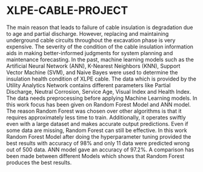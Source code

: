 # XLPE-CABLE-PROJECT
The main reason that leads to failure of cable insulation is degradation due to age and
partial discharge. However, replacing and maintaining underground cable circuits
throughout the excavation phase is very expensive. The severity of the condition of the
cable insulation information aids in making better-informed judgments for system
planning and maintenance forecasting. In the past, machine learning models such as
the Artificial Neural Network (ANN), K-Nearest Neighbors (KNN), Support Vector
Machine (SVM), and Naive Bayes were used to determine the insulation health
condition of XLPE cable. The data which is provided by the Utility Analytics Network
contains different parameters like Partial Discharge, Neutral Corrosion, Service Age,
Visual Index and Health Index. The data needs preprocessing before applying Machine
Learning models. In this work focus has been given on Random Forest Model and ANN
model. The reason Random Forest was chosen over other algorithms is that it requires
approximately less time to train. Additionally, it operates swiftly even with a large
dataset and makes accurate output predictions. Even if some data are missing, Random
Forest can still be effective. In this work Random Forest Model after doing the
hyperparameter tuning provided the best results with accuracy of 98% and only 11 data
were predicted wrong out of 500 data. ANN model gave an accuracy of 97.2%. A
comparison has been made between different Models which shows that Random Forest
produces the best results.
